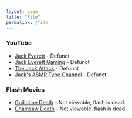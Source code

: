 ```yaml
---
layout: page
title: "Film"
permalink: /film
---
```

### YouTube
* [Jack Everett](https://www.youtube.com/channel/UCGNK7Wp9kZX7z4j1ocQTNHA) - Defunct
* [Jack Everett Gaming](https://www.youtube.com/channel/UCA1J0WPfEMjN-mSfb3tc13Q) - Defunct
* [The Jack Attack](https://www.youtube.com/channel/UCgLo_2w3rkoqQj42V7pRbPQ) - Defunct
* [Jack's ASMR Type Channel](https://www.youtube.com/channel/UCadiqiEDdkq9N4MhYTPyczg) - Defunct

### Flash Movies
* [Guillotine Death](https://www.beemsoft.com/movies/flash/gdeath/) - Not viewable, flash is dead.
* [Chainsaw Death](https://www.beemsoft.com/movies/flash/cdeath/) - Not viewable, flash is dead.
